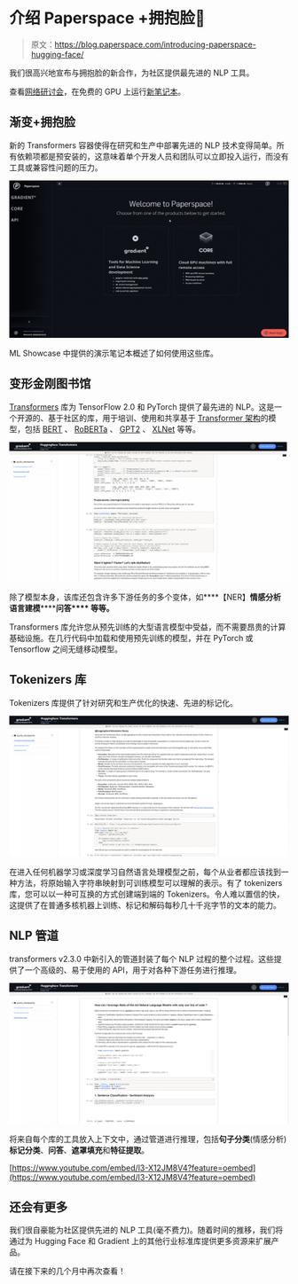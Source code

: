 # 介绍 Paperspace +拥抱脸🤗

> 原文：<https://blog.paperspace.com/introducing-paperspace-hugging-face/>

我们很高兴地宣布与拥抱脸的新合作，为社区提供最先进的 NLP 工具。

查看[网络研讨会](https://www.youtube.com/watch?v=SUqi_E_Lyjs)，在免费的 GPU 上运行[新笔记本](https://ml-showcase.paperspace.com/projects/hugging-face)。

## 渐变+拥抱脸

新的 Transformers 容器使得在研究和生产中部署先进的 NLP 技术变得简单。所有依赖项都是预安装的，这意味着单个开发人员和团队可以立即投入运行，而没有工具或兼容性问题的压力。

![](img/304c4b6a0a92d6449090ee46fe8cb036.png)

ML Showcase 中提供的演示笔记本概述了如何使用这些库。

## 变形金刚图书馆

[Transformers](https://github.com/huggingface/transformers) 库为 TensorFlow 2.0 和 PyTorch 提供了最先进的 NLP。这是一个开源的、基于社区的库，用于培训、使用和共享基于 [Transformer 架构](https://arxiv.org/abs/1706.03762)的模型，包括 [BERT](https://arxiv.org/abs/1810.04805) 、 [RoBERTa](https://arxiv.org/abs/1907.11692) 、 [GPT2](https://cdn.openai.com/better-language-models/language_models_are_unsupervised_multitask_learners.pdf) 、 [XLNet](https://arxiv.org/abs/1906.08237) 等等。

![](img/11a40c7d18a0ac48acf837c9cba5697a.png)

除了模型本身，该库还包含许多下游任务的多个变体，如****【NER】******情感分析********语言建模********问答**** 等等。**

Transformers 库允许您从预先训练的大型语言模型中受益，而不需要昂贵的计算基础设施。在几行代码中加载和使用预先训练的模型，并在 PyTorch 或 Tensorflow 之间无缝移动模型。

## Tokenizers 库

Tokenizers 库提供了针对研究和生产优化的快速、先进的标记化。

![](img/a30075c5def0564f209db540a8925e55.png)

在进入任何机器学习或深度学习自然语言处理模型之前，每个从业者都应该找到一种方法，将原始输入字符串映射到可训练模型可以理解的表示。有了 tokenizers 库，您可以以一种可互换的方式创建端到端的 Tokenizers。令人难以置信的快，这提供了在普通多核机器上训练、标记和解码每秒几十千兆字节的文本的能力。

## NLP 管道

transformers v2.3.0 中新引入的管道封装了每个 NLP 过程的整个过程。这些提供了一个高级的、易于使用的 API，用于对各种下游任务进行推理。

![](img/2f704ea9c51642fc2d95facfce89e895.png)

将来自每个库的工具放入上下文中，通过管道进行推理，包括**句子分类**(情感分析)**标记分类**、**问答**、**遮罩填充**和**特征提取**。

[https://www.youtube.com/embed/l3-X12JM8V4?feature=oembed](https://www.youtube.com/embed/l3-X12JM8V4?feature=oembed)

## 还会有更多

我们很自豪能为社区提供先进的 NLP 工具(毫不费力)。随着时间的推移，我们将通过为 Hugging Face 和 Gradient 上的其他行业标准库提供更多资源来扩展产品。

请在接下来的几个月中再次查看！